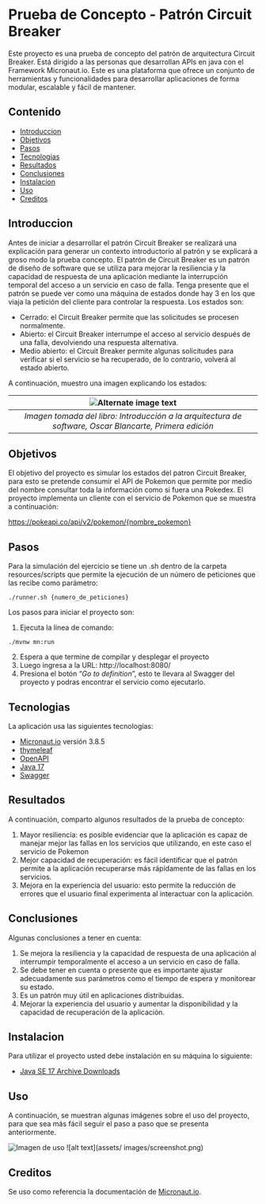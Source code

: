 
# Prueba de Concepto - Patrón Circuit Breaker

Este proyecto es una prueba de concepto del patrón de arquitectura Circuit Breaker. Está dirigido a las personas que desarrollan APIs en java con el Framework Micronaut.io. Este es una plataforma que ofrece un conjunto de herramientas y funcionalidades para desarrollar aplicaciones de forma modular, escalable y fácil de mantener.

## Contenido

- [Introduccion](#introduccion)
- [Objetivos](#objetivos)
- [Pasos](#pasos)
- [Tecnologias](#tecnologias)
- [Resultados](#resultados)
- [Conclusiones](#conclusiones)
- [Instalacion](#instalacion)
- [Uso](#uso)
- [Creditos](#creditos)

## Introduccion

Antes de iniciar a desarrollar el patrón Circuit Breaker se realizará una explicación para generar un contexto introductorio al patrón y se explicará a groso modo la prueba concepto.
El patrón de Circuit Breaker es un patrón de diseño de software que se utiliza para mejorar la resiliencia y la capacidad de respuesta de una aplicación mediante la interrupción temporal del acceso a un servicio en caso de falla.
Tenga presente que el patrón se puede ver como una máquina de estados donde hay 3 en los que viaja la petición del cliente para controlar la respuesta. Los estados son:
- Cerrado: el Circuit Breaker permite que las solicitudes se procesen normalmente.
- Abierto: el Circuit Breaker interrumpe el acceso al servicio después de una falla, devolviendo una respuesta alternativa.
- Medio abierto: el Circuit Breaker permite algunas solicitudes para verificar si el servicio se ha recuperado, de lo contrario, volverá al estado abierto.

A continuación, muestro una imagen explicando los estados:

| ![Alternate image text](https://www.oscarblancarteblog.com/wp-content/uploads/2018/12/circuit-breaker-lifecycle-1024x597.png) |
|:--:|
| *Imagen tomada del libro: Introducción a la arquitectura de software, Oscar Blancarte, Primera edición* |

## Objetivos

El objetivo del proyecto es simular los estados del patron Circuit Breaker, para esto se pretende consumir el API de Pokemon que permite por medio del nombre consultar toda la información como si fuera una Pokedex. El proyecto implementa un cliente con el servicio de Pokemon que se muestra a continuación:

https://pokeapi.co/api/v2/pokemon/{nombre_pokemon}

## Pasos

Para la simulación del ejercicio se tiene un .sh dentro de la carpeta resources/scripts que permite la ejecución de un número de peticiones que las recibe como parámetro:
```
./runner.sh {numero_de_peticiones}
```

Los pasos para iniciar el proyecto son:
1.	Ejecuta la línea de comando:
```
./mvnw mn:run
```
2.	Espera a que termine de compilar y desplegar el proyecto
3.	Luego ingresa a la URL: http://localhost:8080/
4.	Presiona el botón “*Go to definition*”, esto te llevara al Swagger del proyecto y podras encontrar el servicio como ejecutarlo.

## Tecnologias

La aplicación usa las siguientes tecnologías:

- [Micronaut.io](https://micronaut.io/) versión 3.8.5
- [thymeleaf](https://micronaut-projects.github.io/micronaut-views/latest/guide/index.html#thymeleaf)
- [OpenAPI](https://micronaut-projects.github.io/micronaut-openapi/latest/guide/index.html)
- [Java 17](https://www.oracle.com/co/news/announcement/oracle-releases-java-17-2021-09-14/)
- [Swagger](https://swagger.io/tools/swagger-ui/)

## Resultados

A continuación, comparto algunos resultados de la prueba de concepto:
1.	Mayor resiliencia: es posible evidenciar que la aplicación es capaz de manejar mejor las fallas en los servicios que utilizando, en este caso el servicio de Pokemon
2.	Mejor capacidad de recuperación: es fácil identificar que el patrón permite a la aplicación recuperarse más rápidamente de las fallas en los servicios.
3.	Mejora en la experiencia del usuario: esto permite la reducción de errores que el usuario final experimenta al interactuar con la aplicación.



## Conclusiones
Algunas conclusiones a tener en cuenta:

1.	Se mejora la resiliencia y la capacidad de respuesta de una aplicación al interrumpir temporalmente el acceso a un servicio en caso de falla.
2.	Se debe tener en cuenta o presente que es importante ajustar adecuadamente sus parámetros como el tiempo de espera y monitorear su estado.
3.	Es un patrón muy útil en aplicaciones distribuidas.
4.	Mejorar la experiencia del usuario y aumentar la disponibilidad y la capacidad de recuperación de la aplicación.

## Instalacion

Para utilizar el proyecto usted debe instalación en su máquina lo siguiente:
- [Java SE 17 Archive Downloads](https://www.oracle.com/java/technologies/javase/jdk17-archive-downloads.html)

## Uso

A continuación, se muestran algunas imágenes sobre el uso del proyecto, para que sea más fácil seguir el paso a paso que se presenta anteriormente.

![Imagen de uso](src/main/resources/assets/images/uso.gif)
![alt text](assets/ images/screenshot.png)

## Creditos

Se uso como referencia la documentación de [Micronaut.io](https://micronaut.io/).

